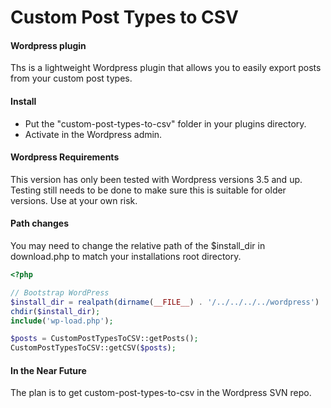 Custom Post Types to CSV
========================

#### Wordpress plugin
Ths is a lightweight Wordpress plugin that allows you to easily export posts from your custom post types.

#### Install

* Put the "custom-post-types-to-csv" folder in your plugins directory.
* Activate in the Wordpress admin.

#### Wordpress Requirements
This version has only been tested with Wordpress versions 3.5 and up. 
Testing still needs to be done to make sure this is suitable for older versions. Use at your own risk.

#### Path changes
You may need to change the relative path of the $install_dir in download.php to match your installations root directory.

```PHP
<?php

// Bootstrap WordPress
$install_dir = realpath(dirname(__FILE__) . '/../../../../wordpress') . '/'; // You might have to change this
chdir($install_dir);
include('wp-load.php');

$posts = CustomPostTypesToCSV::getPosts(); 
CustomPostTypesToCSV::getCSV($posts);


```

#### In the Near Future
The plan is to get custom-post-types-to-csv in the Wordpress SVN repo.
